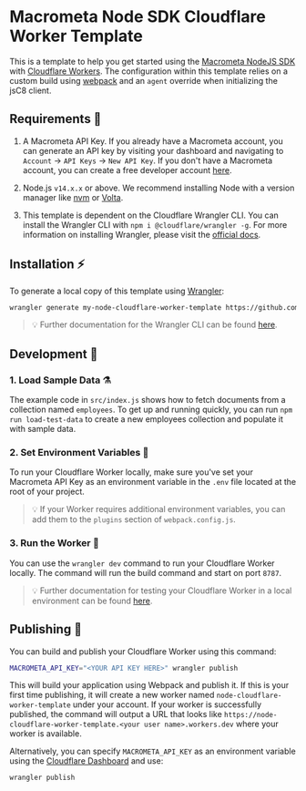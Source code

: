 # Macrometa Node SDK Cloudflare Worker Template

This is a template to help you get started using the [Macrometa NodeJS SDK](https://www.npmjs.com/package/jsc8) with [Cloudflare Workers](https://workers.cloudflare.com/). The configuration within this template relies on a custom build using [webpack](https://webpack.js.org/) and an `agent` override when initializing the jsC8 client.

## Requirements 🥁

1. A Macrometa API Key. If you already have a Macrometa account, you can generate an API key by visiting your dashboard and navigating to `Account` → `API Keys` → `New API Key`. If you don't have a Macrometa account, you can create a free developer account [here](https://auth.paas.macrometa.io/signup).

2. Node.js `v14.x.x` or above. We recommend installing Node with a version manager like [nvm](https://github.com/nvm-sh/nvm#installing-and-updating) or [Volta](https://volta.sh/). 

3. This template is dependent on the Cloudflare Wrangler CLI. You can install the Wrangler CLI with `npm i @cloudflare/wrangler -g`. For more information on installing Wrangler, please visit the [official docs](https://developers.cloudflare.com/workers/cli-wrangler/install-update/).

## Installation ⚡

To generate a local copy of this template using [Wrangler](https://github.com/cloudflare/wrangler):

```bash
wrangler generate my-node-cloudflare-worker-template https://github.com/macrometacorp/node-cloudflare-worker-template
```

> 💡 Further documentation for the Wrangler CLI can be found [here](https://developers.cloudflare.com/workers/tooling/wrangler).

## Development 💾

### 1. Load Sample Data ⚗️

The example code in `src/index.js` shows how to fetch documents from a collection named `employees`. To get up and running quickly, you can run `npm run load-test-data` to create a new employees collection and populate it with sample data.

### 2. Set Environment Variables 🌵

To run your Cloudflare Worker locally, make sure you've set your Macrometa API Key as an environment variable in the `.env` file located at the root of your project.

> 💡 If your Worker requires additional environment variables, you can add them to the `plugins` section of `webpack.config.js`.

### 3. Run the Worker 🚂

You can use the `wrangler dev` command to run your Cloudflare Worker locally. The command will run the build command and start on port `8787`.

> 💡 Further documentation for testing your Cloudflare Worker in a local environment can be found [here](https://developers.cloudflare.com/workers/cli-wrangler/commands/#dev).

## Publishing 🚀

You can build and publish your Cloudflare Worker using this command:

```bash
MACROMETA_API_KEY="<YOUR API KEY HERE>" wrangler publish
```

This will build your application using Webpack and publish it. If this is your first time publishing, it will create a new worker named `node-cloudflare-worker-template` under your account. If your worker is successfully published, the command will output a URL that looks like `https://node-cloudflare-worker-template.<your user name>.workers.dev` where your worker is available.

Alternatively, you can specify `MACROMETA_API_KEY` as an environment variable using the [Cloudflare Dashboard](https://developers.cloudflare.com/workers/platform/environment-variables/#environment-variables-via-the-dashboard) and use:

```bash
wrangler publish
```